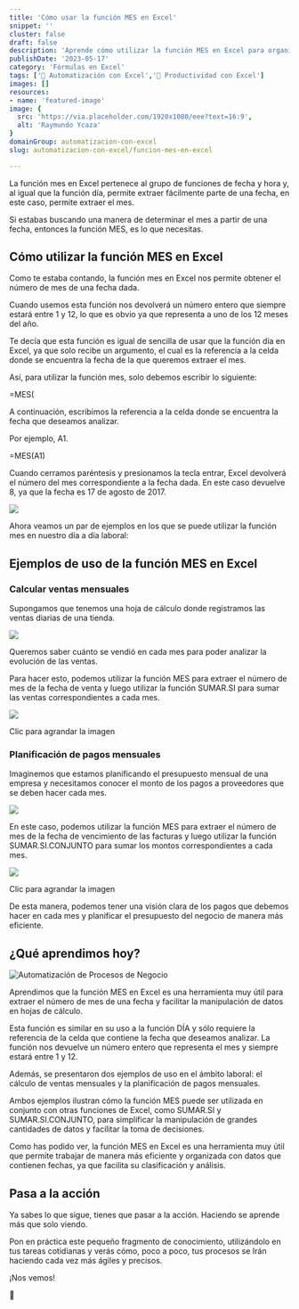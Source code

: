 ```yaml
---
title: 'Cómo usar la función MES en Excel'
snippet: ''
cluster: false
draft: false 
description: 'Aprende cómo utilizar la función MES en Excel para organizar y analizar los datos de tus procesos de negocio.'
publishDate: '2023-05-17'
category: 'Fórmulas en Excel'
tags: ['🤖 Automatización con Excel','🚀 Productividad con Excel']
images: []
resources: 
- name: 'featured-image'
image: {
  src: 'https://via.placeholder.com/1920x1080/eee?text=16:9',
  alt: 'Raymundo Ycaza'
}
domainGroup: automatizacion-con-excel
slug: automatizacion-con-excel/funcion-mes-en-excel

---
```


La función mes en Excel pertenece al grupo de funciones de fecha y hora y, al igual que la función día, permite extraer fácilmente parte de una fecha, en este caso, permite extraer el mes.

Si estabas buscando una manera de determinar el mes a partir de una fecha, entonces la función MES, es lo que necesitas.

## Cómo utilizar la función MES en Excel

Como te estaba contando, la función mes en Excel nos permite obtener el número de mes de una fecha dada.

Cuando usemos esta función nos devolverá un número entero que siempre estará entre 1 y 12, lo que es obvio ya que representa a uno de los 12 meses del año.

Te decía que esta función es igual de sencilla de usar que la función día en Excel, ya que solo recibe un argumento, el cual es la referencia a la celda donde se encuentra la fecha de la que queremos extraer el mes.

Así, para utilizar la función mes, solo debemos escribir lo siguiente:

\=MES(

A continuación, escribimos la referencia a la celda donde se encuentra la fecha que deseamos analizar.

Por ejemplo, A1.

\=MES(A1)

Cuando cerramos paréntesis y presionamos la tecla entrar, Excel devolverá el número del mes correspondiente a la fecha dada. En este caso devuelve 8, ya que la fecha es 17 de agosto de 2017.

![](images/image-15.png)

Ahora veamos un par de ejemplos en los que se puede utilizar la función mes en nuestro día a día laboral:

## Ejemplos de uso de la función MES en Excel

### Calcular ventas mensuales

Supongamos que tenemos una hoja de cálculo donde registramos las ventas diarias de una tienda.

![](images/image-16.png)

Queremos saber cuánto se vendió en cada mes para poder analizar la evolución de las ventas.

Para hacer esto, podemos utilizar la función MES para extraer el número de mes de la fecha de venta y luego utilizar la función SUMAR.SI para sumar las ventas correspondientes a cada mes.

[![](images/image-17.png)](https://raymundoycaza.com/wp-content/uploads/2023/05/image-17.png)

Clic para agrandar la imagen

### Planificación de pagos mensuales

Imaginemos que estamos planificando el presupuesto mensual de una empresa y necesitamos conocer el monto de los pagos a proveedores que se deben hacer cada mes.

![](images/image-18.png)

En este caso, podemos utilizar la función MES para extraer el número de mes de la fecha de vencimiento de las facturas y luego utilizar la función SUMAR.SI.CONJUNTO para sumar los montos correspondientes a cada mes.

![](images/image-19.png)

Clic para agrandar la imagen

De esta manera, podemos tener una visión clara de los pagos que debemos hacer en cada mes y planificar el presupuesto del negocio de manera más eficiente.

## ¿Qué aprendimos hoy?

![Automatización de Procesos de Negocio](images/ernesto-sonrisa-mirando-derecha_oscuro.png)

Aprendimos que la función MES en Excel es una herramienta muy útil para extraer el número de mes de una fecha y facilitar la manipulación de datos en hojas de cálculo.

Esta función es similar en su uso a la función DÍA y sólo requiere la referencia de la celda que contiene la fecha que deseamos analizar. La función nos devuelve un número entero que representa el mes y siempre estará entre 1 y 12.

Además, se presentaron dos ejemplos de uso en el ámbito laboral: el cálculo de ventas mensuales y la planificación de pagos mensuales.

Ambos ejemplos ilustran cómo la función MES puede ser utilizada en conjunto con otras funciones de Excel, como SUMAR.SI y SUMAR.SI.CONJUNTO, para simplificar la manipulación de grandes cantidades de datos y facilitar la toma de decisiones.

Como has podido ver, la función MES en Excel es una herramienta muy útil que permite trabajar de manera más eficiente y organizada con datos que contienen fechas, ya que facilita su clasificación y análisis.

## Pasa a la acción

Ya sabes lo que sigue, tienes que pasar a la acción. Haciendo se aprende más que solo viendo.

Pon en práctica este pequeño fragmento de conocimiento, utilizándolo en tus tareas cotidianas y verás cómo, poco a poco, tus procesos se Irán haciendo cada vez más ágiles y precisos.

¡Nos vemos!

🐌
